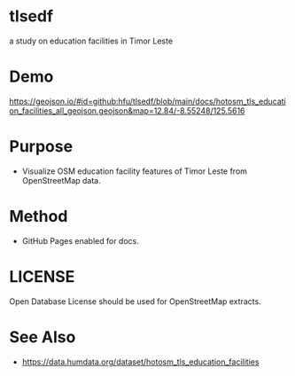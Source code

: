 # tlsedf
a study on education facilities in Timor Leste

# Demo
https://geojson.io/#id=github:hfu/tlsedf/blob/main/docs/hotosm_tls_education_facilities_all_geojson.geojson&map=12.84/-8.55248/125.5616

# Purpose
- Visualize OSM education facility features of Timor Leste from OpenStreetMap data.

# Method
- GitHub Pages enabled for docs.

# LICENSE
Open Database License should be used for OpenStreetMap extracts. 

# See Also
- https://data.humdata.org/dataset/hotosm_tls_education_facilities
